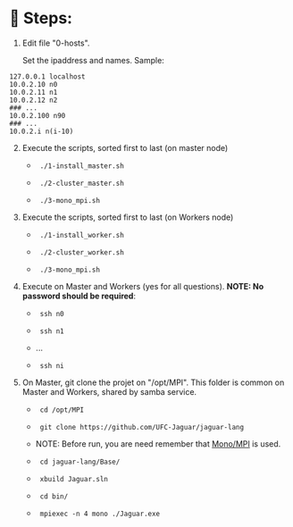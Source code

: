 # 📃 Steps:
1. Edit file "0-hosts".
   
&nbsp;&nbsp;&nbsp;&nbsp;&nbsp;&nbsp;Set the ipaddress and names. Sample:
<pre><code>127.0.0.1 localhost
10.0.2.10 n0
10.0.2.11 n1
10.0.2.12 n2
### ...
10.0.2.100 n90
### ...
10.0.2.i n(i-10)
</code></pre>
2. Execute the scripts, sorted first to last (on master node)
     *      ./1-install_master.sh
     *      ./2-cluster_master.sh
     *      ./3-mono_mpi.sh
2. Execute the scripts, sorted first to last (on Workers node)
     *      ./1-install_worker.sh
     *      ./2-cluster_worker.sh
     *      ./3-mono_mpi.sh
3. Execute on Master and Workers (yes for all questions). **NOTE: No password should be required**:
     *      ssh n0
     *      ssh n1
     * ...
     *      ssh ni
4. On Master, git clone the projet on "/opt/MPI". This folder is common on Master and Workers, shared by samba service.
     *      cd /opt/MPI
     *      git clone https://github.com/UFC-Jaguar/jaguar-lang
     * NOTE: Before run, you are need remember that [Mono/MPI](https://github.com/UFC-Jaguar/jaguar-lang/tree/main/cluster_environment_install) is used.
     *      cd jaguar-lang/Base/
     *      xbuild Jaguar.sln
     *      cd bin/
     *      mpiexec -n 4 mono ./Jaguar.exe

